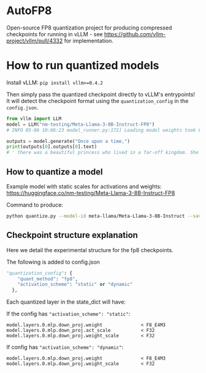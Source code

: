 # AutoFP8

Open-source FP8 quantization project for producing compressed checkpoints for running in vLLM - see https://github.com/vllm-project/vllm/pull/4332 for implementation.

# How to run quantized models

Install vLLM: `pip install vllm>=0.4.2`

Then simply pass the quantized checkpoint directly to vLLM's entrypoints! It will detect the checkpoint format using the `quantization_config` in the `config.json`.
```python
from vllm import LLM
model = LLM("nm-testing/Meta-Llama-3-8B-Instruct-FP8")
# INFO 05-06 10:06:23 model_runner.py:172] Loading model weights took 8.4596 GB

outputs = model.generate("Once upon a time,")
print(outputs[0].outputs[0].text)
# ' there was a beautiful princess who lived in a far-off kingdom. She was kind'
```

## How to quantize a model

Example model with static scales for activations and weights: https://huggingface.co/nm-testing/Meta-Llama-3-8B-Instruct-FP8

Command to produce:
```bash
python quantize.py --model-id meta-llama/Meta-Llama-3-8B-Instruct --save-dir Meta-Llama-3-8B-Instruct-FP8
```

## Checkpoint structure explanation

Here we detail the experimental structure for the fp8 checkpoints.

The following is added to config.json
```python
"quantization_config": {
    "quant_method": "fp8",
    "activation_scheme": "static" or "dynamic"
  },
```

Each quantized layer in the state_dict will have:

If the config has `"activation_scheme": "static"`:
```
model.layers.0.mlp.down_proj.weight              < F8_E4M3
model.layers.0.mlp.down_proj.act_scale           < F32
model.layers.0.mlp.down_proj.weight_scale        < F32
```
If config has `"activation_scheme": "dynamic"`:
```
model.layers.0.mlp.down_proj.weight              < F8_E4M3
model.layers.0.mlp.down_proj.weight_scale        < F32
```
